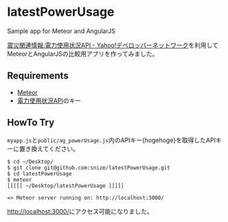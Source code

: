 latestPowerUsage
================

Sample app for Meteor and AngularJS

[震災関連情報:電力使用状況API - Yahoo!デベロッパーネットワーク](http://developer.yahoo.co.jp/webapi/shinsai/setsuden/v1/latestpowerusage.html "震災関連情報:電力使用状況API - Yahoo!デベロッパーネットワーク")を利用してMeteorとAngularJSの比較用アプリを作ってみました。

## Requirements

* [Meteor](http://meteor.com/ "Meteor")
* [電力使用状況API](http://developer.yahoo.co.jp/webapi/shinsai/setsuden/v1/latestpowerusage.html "電力使用状況API")のキー

## HowTo Try

`myapp.js`と`public/ag_powerUsage.js`内のAPIキー{hogehoge}を取得したAPIキーに置き換えてください。

	$ cd ~/Desktop/
	$ git clone git@github.com:snize/latestPowerUsage.git
	$ cd latestPowerUsage
	$ meteor
	[[[[[ ~/Desktop/latestPowerUsage ]]]]]

	=> Meteor server running on: http://localhost:3000/
	
[http://localhost:3000/](http://localhost:3000/ "電力使用状況")にアクセス可能になりました。